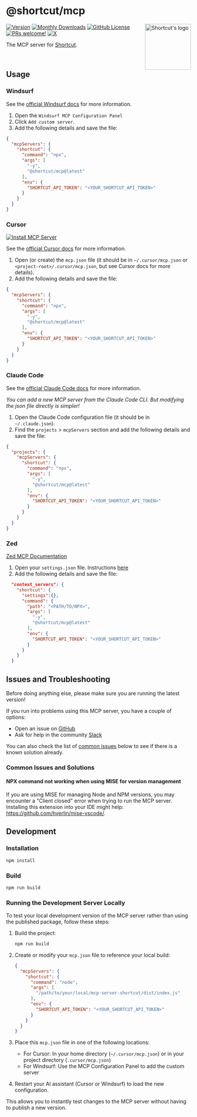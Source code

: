 # @shortcut/mcp

<img height="125" src="https://github.com/user-attachments/assets/7c3d3b8e-6252-4790-81cd-6640cd46a2d6" alt="Shortcut's logo" align="right">

[![Version](https://badge.fury.io/js/@shortcut%2Fmcp.svg)](https://badge.fury.io/js/@shortcut%2Fmcp)
[![Monthly Downloads](https://img.shields.io/npm/dm/@shortcut%2Fmcp)](https://www.npmjs.org/package/@shortcut%2Fmcp)
[![GitHub License](https://img.shields.io/badge/license-MIT-blue.svg)](https://github.com/useshortcut/mcp-server-shortcut/blob/main/LICENSE)
[![PRs welcome!](https://img.shields.io/badge/PRs-welcome-brightgreen.svg)]()
[![X](https://img.shields.io/twitter/follow/shortcut.svg?label=Follow%20@shortcut)](https://twitter.com/intent/follow?screen_name=shortcut)

The MCP server for [Shortcut](https://shortcut.com).

<br />

## Usage

### Windsurf

See the [official Windsurf docs](https://docs.windsurf.com/windsurf/cascade/mcp) for more information.

1. Open the `Windsurf MCP Configuration Panel`
2. Click `Add custom server`.
3. Add the following details and save the file:

```json
{
  "mcpServers": {
    "shortcut": {
      "command": "npx",
      "args": [
        "-y",
        "@shortcut/mcp@latest"
      ],
      "env": {
        "SHORTCUT_API_TOKEN": "<YOUR_SHORTCUT_API_TOKEN>"
      }
    }
  }
}
```

### Cursor

[![Install MCP Server](https://cursor.com/deeplink/mcp-install-dark.svg)](https://cursor.com/install-mcp?name=shortcut&config=eyJjb21tYW5kIjoibnB4IC15IEBzaG9ydGN1dC9tY3BAbGF0ZXN0IiwiZW52Ijp7IlNIT1JUQ1VUX0FQSV9UT0tFTiI6IjxZT1VSX1NIT1JUQ1VUX0FQSV9UT0tFTj4ifX0%3D)

See the [official Cursor docs](https://docs.cursor.com/context/model-context-protocol) for more information.

1. Open (or create) the `mcp.json` file (it should be in `~/.cursor/mcp.json` or `<project-root>/.cursor/mcp.json`, but see Cursor docs for more details).
2. Add the following details and save the file:

```json
{
  "mcpServers": {
    "shortcut": {
      "command": "npx",
      "args": [
        "-y",
        "@shortcut/mcp@latest"
      ],
      "env": {
        "SHORTCUT_API_TOKEN": "<YOUR_SHORTCUT_API_TOKEN>"
      }
    }
  }
}
```

### Claude Code

See the [official Claude Code docs](https://docs.anthropic.com/en/docs/agents-and-tools/claude-code/tutorials#set-up-model-context-protocol-mcp) for more information.

_You can add a new MCP server from the Claude Code CLI. But modifying the json file directly is simpler!_

1. Open the Claude Code configuration file (it should be in `~/.claude.json`).
2. Find the `projects` > `mcpServers` section and add the following details and save the file:

```json
{
  "projects": {
    "mcpServers": {
      "shortcut": {
        "command": "npx",
        "args": [
          "-y",
          "@shortcut/mcp@latest"
        ],
        "env": {
          "SHORTCUT_API_TOKEN": "<YOUR_SHORTCUT_API_TOKEN>"
        }
      }
    }
  }
}
```

### Zed
[Zed MCP Documentation](https://zed.dev/docs/ai/mcp)
1. Open your `settings.json` file. Instructions [here](https://zed.dev/docs/configuring-zed#settings-files)
2. Add the following details and save the file:

```json
  "context_servers": {
    "shortcut": {
      "settings":{},
      "command": {
        "path": "<PATH/TO/NPX>",
        "args": [
          "-y",
          "@shortcut/mcp@latest"
        ],
        "env": {
          "SHORTCUT_API_TOKEN": "<YOUR_SHORTCUT_API_TOKEN>"
        }
      }
    }
  }
```

## Issues and Troubleshooting

Before doing anything else, please make sure you are running the latest version!

If you run into problems using this MCP server, you have a couple of options:

- Open an issue on [GitHub](https://github.com/useshortcut/mcp-server-shortcut/issues)
- Ask for help in the community [Slack](https://shortcut.com/join-slack)

You can also check the list of [common issues](#common-issues) below to see if there is a known solution already.

### Common Issues and Solutions

#### NPX command not working when using MISE for version management

If you are using MISE for managing Node and NPM versions, you may encounter a "Client closed" error when trying to run the MCP server. Installing this extension into your IDE might help: https://github.com/hverlin/mise-vscode/.

## Development

### Installation

```bash
npm install
```

### Build

```bash
npm run build
```

### Running the Development Server Locally

To test your local development version of the MCP server rather than using the published package, follow these steps:

1. Build the project:
   ```bash
   npm run build
   ```

2. Create or modify your `mcp.json` file to reference your local build:
   ```json
   {
     "mcpServers": {
       "shortcut": {
         "command": "node",
         "args": [
           "/path/to/your/local/mcp-server-shortcut/dist/index.js"
         ],
         "env": {
           "SHORTCUT_API_TOKEN": "<YOUR_SHORTCUT_API_TOKEN>"
         }
       }
     }
   }
   ```

3. Place this `mcp.json` file in one of the following locations:
   - For Cursor: In your home directory (`~/.cursor/mcp.json`) or in your project directory (`.cursor/mcp.json`)
   - For Windsurf: Use the MCP Configuration Panel to add the custom server

4. Restart your AI assistant (Cursor or Windsurf) to load the new configuration.

This allows you to instantly test changes to the MCP server without having to publish a new version.
